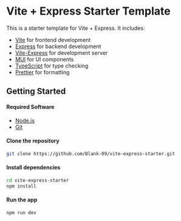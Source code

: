 # Vite + Express Starter Template

This is a starter template for Vite + Express. It includes:

- [Vite](https://vitejs.dev/) for frontend development
- [Express](https://expressjs.com/) for backend development
- [Vite-Express](https://github.com/szymmis/vite-express) for development server
- [MUI](https://mui.com/) for UI components
- [TypeScript](https://www.typescriptlang.org/) for type checking
- [Prettier](https://prettier.io/) for formatting

## Getting Started

#### Required Software

- [Node.js](https://nodejs.org/en/)
- [Git](https://git-scm.com/)

#### Clone the repository

```sh
git clone https://github.com/Blank-09/vite-express-starter.git
```

#### Install dependencies

```sh
cd vite-express-starter
npm install
```

#### Run the app

```sh
npm run dev
```
